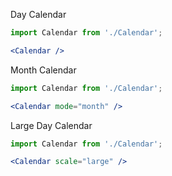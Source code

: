 Day Calendar
```jsx
import Calendar from './Calendar';

<Calendar />
```

Month Calendar
```jsx
import Calendar from './Calendar';

<Calendar mode="month" />
```

Large Day Calendar
```jsx
import Calendar from './Calendar';

<Calendar scale="large" />
```